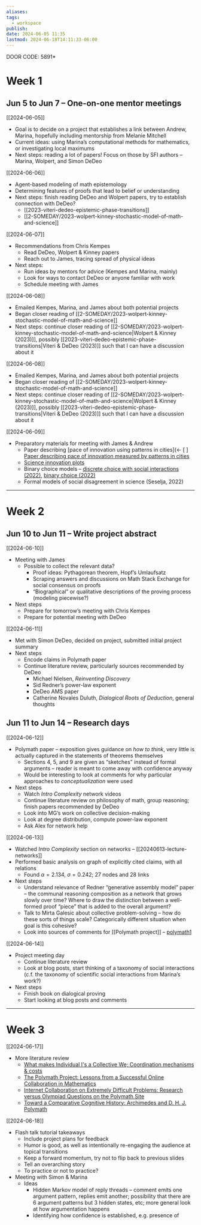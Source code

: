 ```yaml
---
aliases: 
tags:
  - workspace
publish: 
date: 2024-06-05 11:35
lastmod: 2024-06-18T14:11:33-06:00
---
```


DOOR CODE: 5891\*
# Week 1

## Jun 5 to Jun 7 – One-on-one mentor meetings

[[2024-06-05]]

- Goal is to decide on a project that establishes a link between Andrew, Marina, hopefully including mentorship from Melanie Mitchell
- Current ideas: using Marina’s computational methods for mathematics, or investigating local maximums
- Next steps: reading a lot of papers! Focus on those by SFI authors – Marina, Wolpert, and Simon DeDeo

[[2024-06-06]]

- Agent-based modeling of math epistemology
- Determining features of proofs that lead to belief or understanding
- Next steps: finish reading DeDeo and Wolpert papers, try to establish connection with DeDeo?
	- [[2023-viteri-dedeo-epistemic-phase-transitions]]
	- [[2-SOMEDAY/2023-wolpert-kinney-stochastic-model-of-math-and-science]]

[[2024-06-07]]

- Recommendations from Chris Kempes
	- Read DeDeo, Wolpert & Kinney papers
	- Reach out to James, tracing spread of physical ideas
- Next steps: 
	- Run ideas by mentors for advice (Kempes and Marina, mainly)
	- Look for ways to contact DeDeo or anyone familiar with work
	- Schedule meeting with James

[[2024-06-08]]

- Emailed Kempes, Marina, and James about both potential projects
- Began closer reading of [[2-SOMEDAY/2023-wolpert-kinney-stochastic-model-of-math-and-science]]
- Next steps: continue closer reading of [[2-SOMEDAY/2023-wolpert-kinney-stochastic-model-of-math-and-science|Wolpert & Kinney (2023)]], possibly [[2023-viteri-dedeo-epistemic-phase-transitions|Viteri & DeDeo (2023)]] such that I can have a discussion about it

[[2024-06-08]]

- Emailed Kempes, Marina, and James about both potential projects
- Began closer reading of [[2-SOMEDAY/2023-wolpert-kinney-stochastic-model-of-math-and-science]]
- Next steps: continue closer reading of [[2-SOMEDAY/2023-wolpert-kinney-stochastic-model-of-math-and-science|Wolpert & Kinney (2023)]], possibly [[2023-viteri-dedeo-epistemic-phase-transitions|Viteri & DeDeo (2023)]] such that I can have a discussion about it

[[2024-06-09]]
- Preparatory materials for meeting with James & Andrew
	- Paper describing [pace of innovation using patterns in cities](<- [ ] [Paper describing pace of innovation measured by patterns in cities](https://www.sciencedirect.com/science/article/abs/pii/S0048733306001661?casa_token=gd1fiv_V3BIAAAAA:UsxFzTUpkBMiw5ie3S0-EbVZWqcM8beVIlvuf488qzIgfDwshBz7rMDlC-oh2FbHAjruikTk)
	- [Science innovation plots](https://docs.google.com/presentation/d/1IbLvROW-tNpxe-McTcWlHdJFC5OJEdx2rRxBeIIUL0s/edit#slide=id.g2e455f8113e_0_0)
	- Binary choice models – [discrete choice with social interactions (2022)](https://journals.plos.org/plosone/article?id=10.1371/journal.pone.0267083), [binary choice (2022)](https://iopscience.iop.org/article/10.1088/2632-072X/ac8c78/pdf)
	- Formal models of social disagreement in science (Seselja, 2022)

---

# Week 2

## Jun 10 to Jun 11 – Write project abstract

[[2024-06-10]]

- Meeting with James
	- Possible to collect the relevant data?
		- Proof ideas: Pythagorean theorem, Hopf’s Umlaufsatz
		- Scraping answers and discussions on Math Stack Exchange for social consensus on proofs
		- “Biographical” or qualitative descriptions of the proving process (modeling piecewise?)
- Next steps
	- Prepare for tomorrow’s meeting with Chris Kempes
	- Prepare for potential meeting with DeDeo

[[2024-06-11]]

- Met with Simon DeDeo, decided on project, submitted initial project summary
- Next steps
	- Encode claims in Polymath paper
	- Continue literature review, particularly sources recommended by DeDeo
		- Michael Nielsen, *Reinventing Discovery*
		- Sid Redner’s power-law exponent
		- DeDeo AMS paper
		- Catherine Novales Duluth, *Dialogical Roots of Deduction*, general thoughts

## Jun 11 to Jun 14 – Research days

[[2024-06-12]]

- Polymath paper – exposition gives guidance on *how to think*, very little is actually captured in the statements of theorems themselves
	- Sections 4, 5, and 9 are given as “sketches” instead of formal arguments – reader is meant to come away with confidence anyway
	- Would be interesting to look at comments for why particular approaches to *conceptualization* were used
- Next steps
	- Watch *Intro Complexity* network videos
	- Continue literature review on philosophy of math, group reasoning; finish papers recommended by DeDeo
	- Look into MG’s work on collective decision-making
	- Look at degree distribution, compute power-law exponent
	- Ask Alex for network help

[[2024-06-13]]

- Watched *Intro Complexity* section on networks – [[20240613-lecture-networks]]
- Performed basic analysis on graph of explicitly cited claims, with all relations
	- Found $\alpha = 2.134, \ \sigma=0.242$; 27 nodes and 28 links 
- Next steps
	- Understand relevance of Redner “generative assembly model” paper – the communal reasoning composition as a network that grows slowly over time? Where to draw the distinction between a well-formed proof “piece” that is added to the overall argument?
	- Talk to Mirta Galesic about collective problem-solving – how do these sorts of things scale? Categorically different situation when goal is this cohesive?
	- Look into sources of comments for [[Polymath project]] – [polymath1](https://gowers.wordpress.com/category/polymath1/)

[[2024-06-14]]

- Project meeting day
	- Continue literature review
	- Look at blog posts, start thinking of a taxonomy of social interactions (c.f. the taxonomy of scientific social interactions from Marina’s work?)
- Next steps
	- Finish book on dialogical proving
	- Start looking at blog posts and comments

---
# Week 3

[[2024-06-17]]

- More literature review
	- [What makes Individual I's a Collective We; Coordination mechanisms & costs](https://arxiv.org/abs/2306.02113#:~:text=What%20makes%20Individual%20I's%20a%20Collective%20We%3B%20Coordination%20mechanisms%20%26%20costs,-Jisung%20Yoon%2C%20Chris&text=Collectives%20must%20coordinate%20and%20regulate,the%20sum%20of%20individual%20abilities.)
	- [The Polymath Project: Lessons from a Successful Online Collaboration in Mathematics](https://www.cs.cmu.edu/~jcransh/papers/cranshaw_kittur.pdf)
	- [Internet Collaboration on Extremely Difficult Problems: Research versus Olympiad Questions on the Polymath Site](https://www.cs.cornell.edu/home/kleinber/www16-polymath.pdf)
	- [Toward a Comparative Cognitive History: Archimedes and D. H. J. Polymath](https://arxiv.org/abs/1204.3534)

[[2024-06-18]]

- Flash talk tutorial takeaways
	- Include project plans for feedback
	- Humor is good, as well as intentionally re-engaging the audience at topical transitions
	- Keep a forward momentum, try not to flip back to previous slides
	- Tell an overarching story
	- To practice or not to practice?
- Meeting with Simon & Marina
	- Ideas
		- Hidden Markov model of reply threads – comment emits one argument pattern, replies emit another; possibility that there are 6 argument patterns but 3 hidden states, etc; more general look at how argumentation happens
		- Identifying how confidence is established, e.g. presence of 